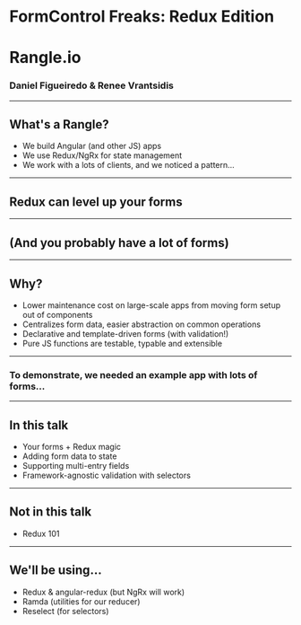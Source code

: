 # FormControl Freaks: Redux Edition

# Rangle.io
### Daniel Figueiredo & Renee Vrantsidis

---

## What's a Rangle?
- We build Angular (and other JS) apps
- We use Redux/NgRx for state management
- We work with a lots of clients, and we noticed a pattern...

---

## Redux can level up your forms

---

## (And you probably have a lot of forms)

---

## Why?
- Lower maintenance cost on large-scale apps from moving form setup out of components
- Centralizes form data, easier abstraction on common operations
- Declarative and template-driven forms (with validation!)
- Pure JS functions are testable, typable and extensible

---

### To demonstrate, we needed an example app with lots of forms...

---

## In this talk
- Your forms + Redux magic
- Adding form data to state
- Supporting multi-entry fields
- Framework-agnostic validation with selectors

---

## Not in this talk
- Redux 101

---

## We'll be using...
- Redux & angular-redux (but NgRx will work)
- Ramda (utilities for our reducer)
- Reselect (for selectors)
